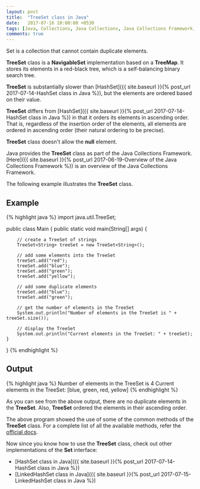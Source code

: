 ```yaml
---
layout: post
title:  "TreeSet class in Java"
date:   2017-07-16 10:00:00 +0530
tags: [Java, Collections, Java Collections, Java Collections Framework, Set, TreeMap, TreeSet, TreeSet class]
comments: true
---
```


Set is a collection that cannot contain duplicate elements. 

**TreeSet** class is a **NavigableSet** implementation based on a **TreeMap**. It stores its elements in a red-black tree, which is a self-balancing binary search tree. 

**TreeSet** is substantially slower than [HashSet]({{ site.baseurl }}{% post_url 2017-07-14-HashSet class in Java %}), but the elements are ordered based on their value.

**TreeSet** differs from [HashSet]({{ site.baseurl }}{% post_url 2017-07-14-HashSet class in Java %}) in that it orders its elements in ascending order. That is, regardless of the insertion order of the elements, all elements are ordered in ascending order (their natural ordering to be precise).

**TreeSet** class doesn't allow the **null** element.

Java provides the **TreeSet** class as part of the Java Collections Framework. [Here]({{ site.baseurl }}{% post_url 2017-06-19-Overview of the Java Collections Framework %}) is an overview of the Java Collections Framework.

The following example illustrates the **TreeSet** class.

## Example

{% highlight java %}
import java.util.TreeSet;

public class Main {
    public static void main(String[] args) {

        // create a TreeSet of strings
        TreeSet<String> treeSet = new TreeSet<String>();

        // add some elements into the TreeSet
        treeSet.add("red");
        treeSet.add("blue");
        treeSet.add("green");
        treeSet.add("yellow");

        // add some duplicate elements
        treeSet.add("blue");
        treeSet.add("green");

        // get the number of elements in the TreeSet
        System.out.println("Number of elements in the TreeSet is " + treeSet.size());

        // display the TreeSet
        System.out.println("Current elements in the TreeSet: " + treeSet);
    }
}
{% endhighlight %}

## Output

{% highlight java %}
Number of elements in the TreeSet is 4
Current elements in the TreeSet: [blue, green, red, yellow]
{% endhighlight %}

As you can see from the above output, there are no duplicate elements in the **TreeSet**. Also, **TreeSet** ordered the elements in their ascending order.

The above program showed the use of some of the common methods of the **TreeSet** class. For a complete list of all the available methods, refer the [official docs].

Now since you know how to use the **TreeSet** class, check out other implementations of the **Set** interface:

* [HashSet class in Java]({{ site.baseurl }}{% post_url 2017-07-14-HashSet class in Java %})
* [LinkedHashSet class in Java]({{ site.baseurl }}{% post_url 2017-07-15-LinkedHashSet class in Java %})

[official docs]: https://docs.oracle.com/javase/9/docs/api/java/util/TreeSet.html

